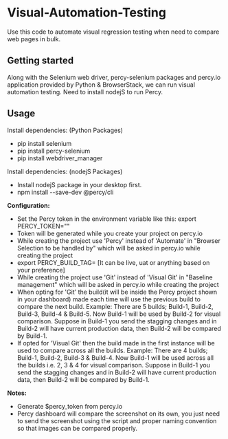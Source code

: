 # Visual-Automation-Testing
Use this code to automate visual regression testing when need to compare web pages in bulk.

## Getting started
Along with the Selenium web driver, percy-selenium packages and percy.io application provided by Python & BrowserStack, we can run visual automation testing.
Need to install nodejS to run Percy.

## Usage
Install dependencies: (Python Packages)
- pip install selenium
- pip install percy-selenium
- pip install webdriver_manager

Install dependencies: (nodejS Packages)
- Install nodejS package in your desktop first.
- npm install --save-dev @percy/cli

**Configuration:**
- Set the Percy token in the environment variable like this: export PERCY_TOKEN="<your token here>" 
- Token will be generated while you create your project on percy.io
- While creating the project use 'Percy' instead of 'Automate' in "Browser Selection to be handled by" which will be asked in percy.io while creating the project
- export PERCY_BUILD_TAG=<your build tag> [It can be live, uat or anything based on your preference]
- While creating the project use 'Git' instead of 'Visual Git' in "Baseline management" which will be asked in percy.io while creating the project
- When opting for 'Git' the build(it will be inside the Percy project shown in your dashboard) made each time will use the previous build to compare the next build.
Example: There are 5 builds; Build-1, Build-2, Build-3, Build-4 & Build-5. Now Build-1 will be used by Build-2 for visual comparison. Suppose in Build-1 you send the stagging changes and in Build-2 will have current production data, then Build-2 will be compared by Build-1.
- If opted for 'Visual Git' then the build made in the first instance will be used to compare across all the builds.
Example: There are 4 builds; Build-1, Build-2, Build-3 & Build-4. Now Build-1 will be used across all the builds i.e. 2, 3 & 4 for visual comparison. Suppose in Build-1 you send the stagging changes and in Build-2 will have current production data, then Build-2 will be compared by Build-1.

**Notes:**
- Generate $percy_token from percy.io
- Percy dashboard will compare the screenshot on its own, you just need to send the screenshot using the script and proper naming convention so that images can be compared properly.
